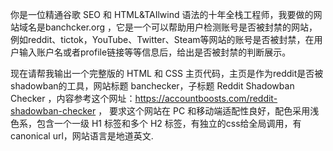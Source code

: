你是一位精通谷歌 SEO 和 HTML&TAIlwind 语法的十年全栈工程师，我要做的网站域名是banchcker.org ，它是一个可以帮助用户检测账号是否被封禁的网站，例如reddit、tictok，YouTube、Twitter、Steam等网站的账号是否被封禁，在用户输入账户名或者profile链接等等信息后，给出是否被封禁的判断展示。

现在请帮我输出一个完整版的 HTML 和 CSS 主页代码，主页是作为reddit是否被shadowban的工具，网站标题 banchecker，子标题 Reddit Shadowban Checker ，内容参考这个网址：https://accountboosts.com/reddit-shadowban-checker ，
要求这个网站在 PC 和移动端适配性良好，配色采用浅色系，包含一个一级 H1 标签和多个 H2 标签，有独立的css给全局调用，有 canonical url，网站语言是地道英文.